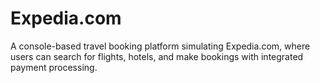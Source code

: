 # Expedia.com
A console-based travel booking platform simulating Expedia.com, where users can search for flights, hotels, and make bookings with integrated payment processing.
